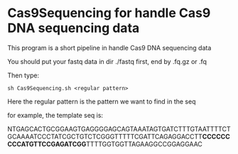 # Cas9Sequencing for handle Cas9 DNA sequencing data

This program is a short pipeline in handle Cas9 DNA sequencing data

You should put your fastq data in dir ./fastq first, end by .fq.gz or .fq

Then type:
```shell
sh Cas9Sequencing.sh <regular pattern>
```
Here the regular pattern is the pattern we want to find in the seq

for example, the template seq is:

NTGAGCACTGCGGAAGTGAGGGGAGCAGTAAATAGTGATCTTTGTAATTTTCTGCAAAATCCCTATCGCTGTCTCGGGTTTTTCGATTCAGAGGACCTT**CCCCCCCCCATGTTCCGAGATCGG**TTTTGGTGGTTAGAAGGCCGGAGGAAC
